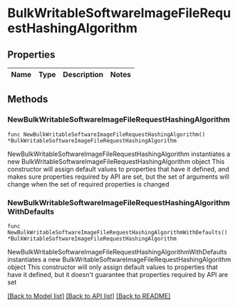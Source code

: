 # BulkWritableSoftwareImageFileRequestHashingAlgorithm

## Properties

Name | Type | Description | Notes
------------ | ------------- | ------------- | -------------

## Methods

### NewBulkWritableSoftwareImageFileRequestHashingAlgorithm

`func NewBulkWritableSoftwareImageFileRequestHashingAlgorithm() *BulkWritableSoftwareImageFileRequestHashingAlgorithm`

NewBulkWritableSoftwareImageFileRequestHashingAlgorithm instantiates a new BulkWritableSoftwareImageFileRequestHashingAlgorithm object
This constructor will assign default values to properties that have it defined,
and makes sure properties required by API are set, but the set of arguments
will change when the set of required properties is changed

### NewBulkWritableSoftwareImageFileRequestHashingAlgorithmWithDefaults

`func NewBulkWritableSoftwareImageFileRequestHashingAlgorithmWithDefaults() *BulkWritableSoftwareImageFileRequestHashingAlgorithm`

NewBulkWritableSoftwareImageFileRequestHashingAlgorithmWithDefaults instantiates a new BulkWritableSoftwareImageFileRequestHashingAlgorithm object
This constructor will only assign default values to properties that have it defined,
but it doesn't guarantee that properties required by API are set


[[Back to Model list]](../README.md#documentation-for-models) [[Back to API list]](../README.md#documentation-for-api-endpoints) [[Back to README]](../README.md)


